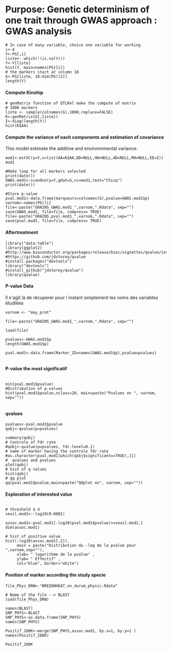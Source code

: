 
# Purpose: Genetic determinism of one trait through GWAS approach : GWAS analysis #


```{r}
# In case of many variable, choice one variable for working
i<-4
Y<-PG[,i]
liste<- which(!(is.na(Y)))
Y<-Y[liste]
hist(Y, main=names(PG)[i])
# the markers start at column 18
G<-PG[liste, 18:dim(PG)[2]]
length(Y)
```

#### Compute Kinship ####

```{r}
# genMatrix function of QTLRel make the compute of matrix
# 1000 markers
liste <- sample(colnames(G),1000,replace=FALSE)
K<-genMatrix(G[,liste])
I<-diag(length(Y))
hist(K$AA)
```

#### Compute the variance of each components and estimation of covariance ####

This model estimate the additive and environnmental variance.
```{r}
mod1<-estVC(y=Y,v=list(AA=K$AA,DD=NULL,HH=NULL,AD=NULL,MH=NULL,EE=I))
mod1

#Make loop for all markers selected
print(date())
GWAS.mod1<-scanOne(y=Y,gdat=G,vc=mod1,test="Chisq")
print(date())

#Store p-value
pval.mod1<-data.frame(marqueurs=colnames(G),pvalue=GWAS.mod1$p)
varnom<-names(PG)[i]
file<-paste("GRAINS_GWAS.mod1_",varnom,".Rdata", sep="") 
save(GWAS.mod1, file=file, compress= TRUE)
file<-paste("GRAINS.pval.mod1_",varnom,".Rdata", sep="")
save(pval.mod1, file=file, compress= TRUE)
```

#### Aftertreatment ####


```{r}
library("data.table")
library(ggplot2)
#http://www.bioconductor.org/packages/release/bioc/vignettes/qvalue/inst/doc/qvalue.pdf
#https://github.com/jdstorey/qvalue
#install.packages("devtools")
library("devtools")
#install_github("jdstorey/qvalue")
library(qvalue)
```

#### P-value Data ####
Il s'agit là de récuperer pour l instant simplement les noms des variables étudiées


```{r}
varnom <- "moy_prot"

file<-paste("GRAINS_GWAS.mod1_",varnom,".Rdata", sep="")

load(file)

pvalues<-GWAS.mod1$p
length(GWAS.mod1$p)

pval.mod1<-data.frame(Marker_ID=names(GWAS.mod1$p),pvalue=pvalues)


```

####  P-value the most significatif ####
```{r}

min(pval.mod1$pvalue)
#Distribution of p-values
hist(pval.mod1$pvalue,nclass=20, main=paste("Pvalues on ", varnom, sep=""))


```

#### qvalues ####
```{r}
pvalues<-pval.mod1$pvalue
qobj<-qvalue(p=pvalues)

summary(qobj)
# Controle of Fdr rate
#qobj<-qvalue(p=pvalues, fdr.level=0.1)
# name of marker having the controle fdr rate
#as.character(pval.mod1[which(qobj$significant==TRUE),1])
#  qvalues and pvalues
plot(qobj)
# hist of q values
hist(qobj)
# qq plot
qq(pval.mod1$pvalue,main=paste("QQplot on", varnom, sep=""))
```


####  Exploration of interested value ####
```{r}

# threshold à 4
seuil.mod1<--log10(0.0001)

assoc.mod1<-pval.mod1[-log10(pval.mod1$pvalue)>=seuil.mod1,]
dim(assoc.mod1)

# hist of positive value
hist(-log10(assoc.mod1[,2]), 
     main = paste("Distribution du -log de la pvalue pour ",varnom,sep=""),
     xlab= " logarithme de la pvalue" ,
     ylab= " Effectif" ,
     col="blue", border="white")
```


#### Position of marker according the study specie ####

```{r}
file_Phys_DRW<-"BREEDWHEAT_on_durum_physic.Rdata"

# Name of the file --> BLAST
load(file_Phys_DRW)

names(BLAST)
SNP_PHYS<-BLAST
SNP_PHYS<-as.data.frame(SNP_PHYS)
names(SNP_PHYS)

Positif_280K<-merge(SNP_PHYS,assoc.mod1, by.x=1, by.y=1 )
names(Positif_280K)

Positif_280K

```





